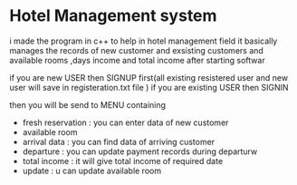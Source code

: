 # Hotel Management system

i made the program in c++ to help in hotel management field 
it basically manages the records of new customer and exsisting customers and available rooms ,days income and total income after starting softwar

if you are new USER then SIGNUP first(all existing resistered user and new user will save in registeration.txt file )
if you are existing USER then SIGNIN

then
you will be send to MENU containing
* fresh reservation : you can enter data of new customer
* available room 
* arrival data : you can find data of arriving customer 
* departure : you can update payment records during departurw
* total income : it will give total income of required date
* update : u can update available room
